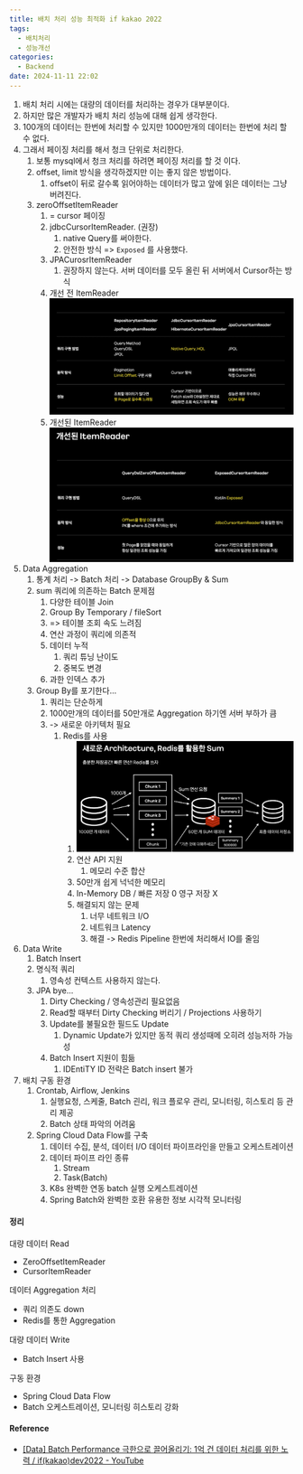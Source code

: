 ```yaml
---
title: 배치 처리 성능 최적화 if kakao 2022
tags:
  - 배치처리
  - 성능개선
categories:
  - Backend
date: 2024-11-11 22:02
---
```


1. 배치 처리 시에는 대량의 데이터를 처리하는 경우가 대부분이다.
2. 하지만 많은 개발자가 배치 처리 성능에 대해 쉽게 생각한다.
3. 100개의 데이터는 한번에 처리할 수 있지만 1000만개의 데이터는 한번에 처리 할 수 없다.
4. 그래서 페이징 처리를 해서 청크 단위로 처리한다.
	1. 보통 mysql에서 청크 처리를 하려면 페이징 처리를 할 것 이다.
	2. offset, limit 방식을 생각하겠지만 이는 좋지 않은 방법이다.
		1. offset이 뒤로 갈수록 읽어야하는 데이터가 많고 앞에 읽은 데이터는 그냥 버려진다.
	3. zeroOffsetItemReader
		1. = cursor 페이징
		2. jdbcCursorItemReader. (권장)
			1. native Query를 써야한다.
			2. 안전한 방식 => `Exposed` 를 사용했다.
		3. JPACurosrItemReader
			1. 권장하지 않는다. 서버 데이터를 모두 올린 뒤 서버에서 Cursor하는 방식
		4. 개선 전 ItemReader
		   ![](/assets/img/Pasted%20image%2020241111220419.png)
		5. 개선된 ItemReader
		   ![](/assets/img/Pasted%20image%2020241111220434.png)
5. Data Aggregation
	1. 통계 처리 -> Batch 처리 -> Database GroupBy & Sum
	2. sum 쿼리에 의존하는 Batch 문제점
		1. 다양한 테이블 Join
		2. Group By Temporary / fileSort
		3. => 테이블 조회 속도 느려짐
		4. 연산 과정이 쿼리에 의존적
		5. 데이터 누적
			1. 쿼리 튜닝 난이도
			2. 중복도 변경
		6. 과한 인덱스 추가
	3. Group By를 포기한다...
		1. 쿼리는 단순하게
		2. 1000만개의 데이터를 50만개로 Aggregation 하기엔 서버 부하가 큼
		3. -> 새로운 아키텍처 필요
			1. Redis를 사용
				1. ![](/assets/img/Pasted%20image%2020241111220441.png)
				2. 연산 API 지원
					1. 메모리 수준 합산
				3. 50만개 쉽게 넉넉한 메모리
				4. In-Memory DB / 빠른 저장 0 영구 저장 X
				5. 해결되지 않는 문제
					1. 너무 네트워크 I/O
					2. 네트워크 Latency
					3. 해결 -> Redis Pipeline 한번에 처리해서 IO를 줄임
6. Data Write
	1. Batch Insert
	2. 명식적 쿼리
		1. 영속성 컨텍스트 사용하지 않는다.
	3. JPA bye...
		1. Dirty Checking / 영속성관리 필요없음
		2. Read할 때부터 Dirty Checking 버리기 / Projections 사용하기
		3. Update를 불필요한 필드도 Update
			1. Dynamic Update가 있지만 동적 쿼리 생성때메 오히려 성능저하 가능성
		4. Batch Insert 지원이 힘듦
			1. IDEntiTY ID 전략은 Batch insert 불가
7. 배치 구동 환경
	1. Crontab, Airflow, Jenkins
		1. 실행요청, 스케줄, Batch 괸리, 워크 플로우 관리, 모니터링, 히스토리 등 관리 제공
		2. Batch 상태 파악의 어려움
	2. Spring Cloud Data Flow를 구축
		1. 데이터 수집, 분석, 데이터 I/O 데이터 파이프라인을 만들고 오케스트레이션
		2. 데이터 파이프 라인 종류
			1. Stream
			2. Task(Batch)
		3. K8s 완벽한 연동 batch 실행 오케스트레이션
		4. Spring Batch와 완벽한 호환 유용한 정보 시각적 모니터링

#### 정리
대량 데이터 Read
- ZeroOffsetItemReader
- CursorItemReader

데이터 Aggregation 처리
- 쿼리 의존도 down
- Redis를 통한 Aggregation

대량 데이터 Write
- Batch Insert 사용

구동 환경
- Spring Cloud Data Flow
- Batch 오케스트레이션, 모니터링 히스토리 강화

#### Reference
- [[Data] Batch Performance 극한으로 끌어올리기: 1억 건 데이터 처리를 위한 노력 / if(kakao)dev2022 - YouTube](https://youtu.be/2IIwQDIi3ys)
